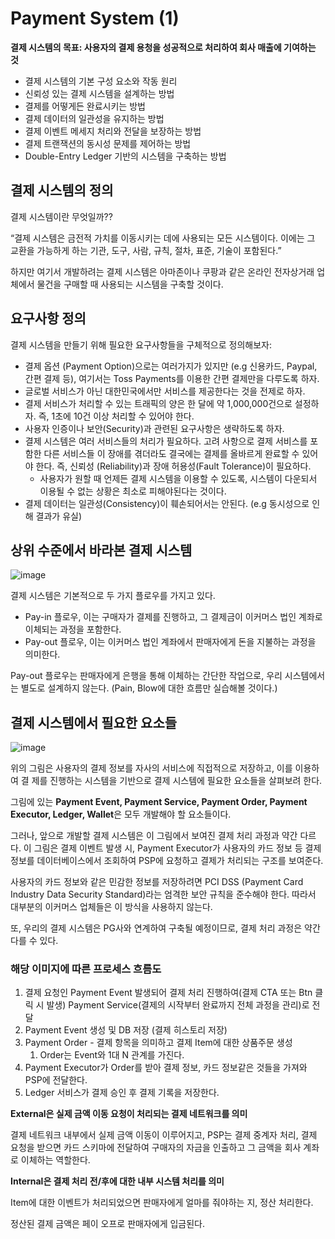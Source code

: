 # Payment System (1)

**결제 시스템의 목표: 사용자의 결제 용청을 성공적으로 처리하여 회사 매출에 기여하는 것**

- 결제 시스템의 기본 구성 요소와 작동 원리
- 신뢰성 있는 결제 시스템을 설계하는 방법
- 결제를 어떻게든 완료시키는 방법
- 결제 데이터의 일관성을 유지하는 방법
- 결제 이벤트 메세지 처리와 전달을 보장하는 방법
- 결제 트랜잭션의 동시성 문제를 제어하는 방법
- Double-Entry Ledger 기반의 시스템을 구축하는 방법

## 결제 시스템의 정의

결제 시스템이란 무엇일까??

“결제 시스템은 금전적 가치를 이동시키는 데에 사용되는 모든 시스템이다. 이에는 그 교환을 가능하게 하는 기관, 도구, 사람, 규칙, 절차, 표준, 기술이 포함된다.”

하지만 여기서 개발하려는 결제 시스템은 아마존이나 쿠팡과 같은 온라인 전자상거래 업체에서 물건을 구매할 때 사용되는 시스템을 구축할 것이다.

## 요구사항 정의

결제 시스템을 만들기 위해 필요한 요구사항들을 구체적으로 정의해보자:

- 결제 옵션 (Payment Option)으로는 여러가지가 있지만 (e.g 신용카드, Paypal, 간편 결제 등), 여기서는 Toss Payments를 이용한 간편 결제만을 다루도록 하자.
- 글로벌 서비스가 아닌 대한민국에서만 서비스를 제공한다는 것을 전제로 하자.
- 결제 서비스가 처리할 수 있는 트래픽의 양은 한 달에 약 1,000,000건으로 설정하자.
즉, 1초에 10건 이상 처리할 수 있어야 한다.
- 사용자 인증이나 보안(Security)과 관련된 요구사항은 생략하도록 하자.
- 결제 시스템은 여러 서비스들의 처리가 필요하다. 고려 사항으로 결제 서비스를 포함한 다른 서비스들 이 장애를 겪더라도 결국에는 결제를 올바르게 완료할 수 있어야 한다. 즉, 신뢰성 (Reliability)과 장애 허용성(Fault Tolerance)이 필요하다.
    - 사용자가 원할 때 언제든 결제 시스템을 이용할 수 있도록, 시스템이 다운되서 이용될 수 없는 상황은 최소로 피해야된다는 것이다.
- 결제 데이터는 일관성(Consistency)이 훼손되어서는 안된다. (e.g 동시성으로 인해 결과가 유실)

## 상위 수준에서 바라본 결제 시스템

![image](https://github.com/user-attachments/assets/df90cd80-2f06-4bc7-9016-befc2e670a6e)

결제 시스템은 기본적으로 두 가지 플로우를 가지고 있다.

- Pay-in 플로우, 이는 구매자가 결제를 진행하고, 그 결제금이 이커머스 법인 계좌로 이체되는 과정을 포함한다.
- Pay-out 플로우, 이는 이커머스 법인 계좌에서 판매자에게 돈을 지불하는 과정을 의미한다.

Pay-out 플로우는 판매자에게 은행을 통해 이체하는 간단한 작업으로, 우리 시스템에서는 별도로 설계하지 않는다. (Pain, Blow에 대한 흐름만 실습해볼 것이다.)

## 결제 시스템에서 필요한 요소들

![image](https://github.com/user-attachments/assets/79f0586a-837f-4395-9d41-5767d112bbcb)

위의 그림은 사용자의 결제 정보를 자사의 서비스에 직접적으로 저장하고, 이를 이용하여 결 제를 진행하는 시스템을 기반으로 결제 시스템에 필요한 요소들을 살펴보려 한다.

그림에 있는 **Payment Event, Payment Service, Payment Order, Payment Executor, Ledger, Wallet**은 모두 개발해야 할 요소들이다.

그러나, 앞으로 개발할 결제 시스템은 이 그림에서 보여진 결제 처리 과정과 약간 다르다. 이 그림은 결제 이벤트 발생 시, Payment Executor가 사용자의 카드 정보 등 결제 정보를 데이터베이스에서 조회하여 PSP에 요청하고 결제가 처리되는 구조를 보여준다.

사용자의 카드 정보와 같은 민감한 정보를 저장하려면 PCI DSS (Payment Card Industry Data Security Standard)라는 엄격한 보안 규칙을 준수해야 한다. 따라서 대부분의 이커머스 업체들은 이 방식을 사용하지 않는다.

또, 우리의 결제 시스템은 PG사와 연계하여 구축될 예정이므로, 결제 처리 과정은 약간 다를 수 있다.

### 해당 이미지에 따른 프로세스 흐름도

1. 결제 요청인 Payment Event 발생되어 결제 처리 진행하여(결제 CTA 또는 Btn 클릭 시 발생) Payment Service(결제의 시작부터 완료까지 전체 과정을 관리)로 전달
2. Payment Event 생성 및 DB 저장 (결제 히스토리 저장)
3. Payment Order - 결제 항목을 의미하고 결제 Item에 대한 상품주문 생성
    1. Order는 Event와 1대 N 관계를 가진다.
4. Payment Executor가 Order를 받아 결제 정보, 카드 정보같은 것들을 가져와 PSP에 전달한다.
5. Ledger 서비스가 결제 승인 후 결제 기록을 저장한다.

**External은 실제 금액 이동 요청이 처리되는 결제 네트워크를 의미**

결제 네트워크 내부에서 실제 금액 이동이 이루어지고, PSP는 결제 중계자 처리, 결제 요청을 받으면 카드 스키마에 전달하여 구매자의 자금을 인출하고 그 금액을 회사 계좌로 이체하는 역할한다.

**Internal은 결제 처리 전/후에 대한 내부 시스템 처리를 의미**

Item에 대한 이벤트가 처리되었으면 판매자에게 얼마를 줘야하는 지, 정산 처리한다.

정산된 결제 금액은 페이 오프로 판매자에게 입금된다.

